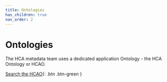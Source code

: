 ```yaml
---
title: Ontologies
has_children: true
nav_order: 2
---
```


<script src="https://kit.fontawesome.com/fc66878563.js" crossorigin="anonymous"></script>

# Ontologies

The HCA metadata team uses a dedicated application Ontology - the HCA Ontology or HCAO. 

[<i class="fab fa-searchengin"></i> Search the HCAO](https://www.ebi.ac.uk/ols/ontologies/hcao){: .btn .btn-green }


